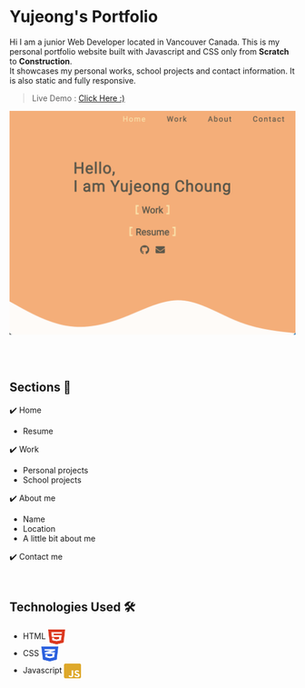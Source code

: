 # Yujeong's Portfolio

Hi I am a junior Web Developer located in Vancouver Canada. This is my personal portfolio website built with Javascript and CSS only from **Scratch** to **Construction**. <br>
It showcases my personal works, school projects and contact information. It is also static and fully responsive.

> Live Demo : <a href='https://yujeong-portfolio.netlify.app/' > Click Here :)</a>

<img src='./src/home.png' alt='Home preview'>

<br><br>

## Sections 📖

✔️ Home

- Resume

✔️ Work

- Personal projects
- School projects

✔️ About me

- Name
- Location
- A little bit about me

✔️ Contact me

<br>

## Technologies Used 🛠️

- HTML <img align='center' src="src/html5.svg" width="30" height="30">
- CSS <img align='center' src="src/css3.svg" width="30" height="30" >
- Javascript <img align='center' src="src/javascript.svg" width="30" height="30">
